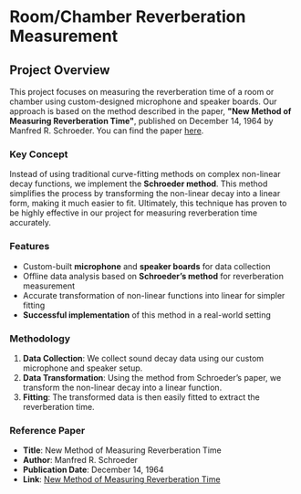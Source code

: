 # Room/Chamber Reverberation Measurement

## Project Overview

This project focuses on measuring the reverberation time of a room or chamber using custom-designed microphone and speaker boards. Our approach is based on the method described in the paper, **"New Method of Measuring Reverberation Time"**, published on December 14, 1964 by Manfred R. Schroeder. You can find the paper [here](https://www.ee.columbia.edu/~dpwe/papers/Schro65-reverb.pdf).

### Key Concept

Instead of using traditional curve-fitting methods on complex non-linear decay functions, we implement the **Schroeder method**. This method simplifies the process by transforming the non-linear decay into a linear form, making it much easier to fit. Ultimately, this technique has proven to be highly effective in our project for measuring reverberation time accurately.

### Features

- Custom-built **microphone** and **speaker boards** for data collection
- Offline data analysis based on **Schroeder’s method** for reverberation measurement
- Accurate transformation of non-linear functions into linear for simpler fitting
- **Successful implementation** of this method in a real-world setting

### Methodology

1. **Data Collection**: We collect sound decay data using our custom microphone and speaker setup.
2. **Data Transformation**: Using the method from Schroeder’s paper, we transform the non-linear decay into a linear function.
3. **Fitting**: The transformed data is then easily fitted to extract the reverberation time.

### Reference Paper

- **Title**: New Method of Measuring Reverberation Time
- **Author**: Manfred R. Schroeder
- **Publication Date**: December 14, 1964
- **Link**: [New Method of Measuring Reverberation Time](https://www.ee.columbia.edu/~dpwe/papers/Schro65-reverb.pdf)
